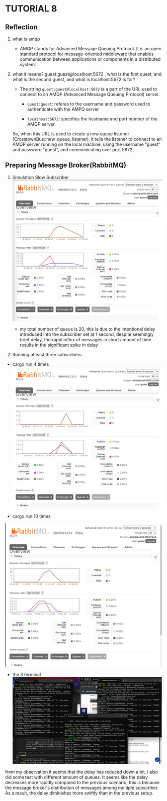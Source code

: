 # TUTORIAL 8

## Reflection

1. what is amqp
    - AMQP stands for Advanced Message Queuing Protocol. It is an open standard protocol for message-oriented middleware that enables communication between applications or components in a distributed system.

2. what it means? guest:guest@localhost:5672 , what is the first quest, and what is
the second guest, and what is localhost:5672 is for? 
    - The string `guest:guest@localhost:5672` is a part of the URL used to connect to an AMQP (Advanced Message Queuing Protocol) server.

        - `guest:guest`: referes to the username and password used to authenticate with the AMPQ server

        - `localhost:5672`: specifies the hostname and port number of the AMQP server. 

    So, when this URL is used to create a new queue listener (CrosstownBus::new_queue_listener), it tells the listener to connect to an AMQP server running on the local machine, using the username "guest" and password "guest", and communicating over port 5672.

## Preparing Message Broker(RabbitMQ)

1. Simulation Slow Subscriber
![SlowSubscriber](/static/Screenshot8.jpg)
    - my total number of queue is 20, this is due to the intentional delay introduced into the subscriber set at 1 second, despite seemingly brief delay, the rapid influx of messages in short amount of time results in the significant spike in delay

2. Running atleast three subscribers

- cargo run 4 times
![threesubscriber](/static/Screenshot6.jpg)

- cargo run 10 times

![ThreeSubscriber3](/static/Screenshot10.jpg)

- the 3 terminal
![threeSubscriber2](/static/Screenshot9.jpg)

from my observation it seems that the delay has reduced down a bit, i also did some test with different amount of queues. It seems like the delay decreases more rapidly compared to the previous scenario, this is because the message broker's distribution of messages among multiple subscriber. As a result, the delay diminishes more swiftly than in the previous setup.

